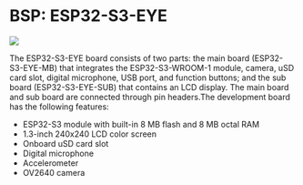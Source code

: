 # BSP: ESP32-S3-EYE

![](https://raw.githubusercontent.com/espressif/esp-who/master/docs/_static/get-started/ESP32-S3-EYE_MB-annotated-photo.png)

The ESP32-S3-EYE board consists of two parts: the main board (ESP32-S3-EYE-MB) that integrates the ESP32-S3-WROOM-1 module, camera, uSD card slot, digital microphone, USB port, and function buttons; and the sub board (ESP32-S3-EYE-SUB) that contains an LCD display. The main board and sub board are connected through pin headers.The development board has the following features:

* ESP32-S3 module with built-in 8 MB flash and 8 MB octal RAM
* 1.3-inch 240x240 LCD color screen
* Onboard uSD card slot
* Digital microphone
* Accelerometer
* OV2640 camera

